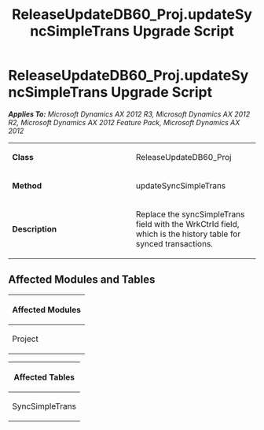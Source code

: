 ﻿---
title: ReleaseUpdateDB60_Proj.updateSyncSimpleTrans Upgrade Script
TOCTitle: ReleaseUpdateDB60_Proj.updateSyncSimpleTrans Upgrade Script
ms:assetid: 51d41ad4-56f2-bfc4-c91f-bebc75d53b68
ms:mtpsurl: https://msdn.microsoft.com/en-us/library/JJ685535(v=AX.60)
ms:contentKeyID: 49708237
ms.date: 05/18/2015
mtps_version: v=AX.60
---

# ReleaseUpdateDB60\_Proj.updateSyncSimpleTrans Upgrade Script 


_**Applies To:** Microsoft Dynamics AX 2012 R3, Microsoft Dynamics AX 2012 R2, Microsoft Dynamics AX 2012 Feature Pack, Microsoft Dynamics AX 2012_

<table>
<colgroup>
<col style="width: 50%" />
<col style="width: 50%" />
</colgroup>
<tbody>
<tr class="odd">
<td><p><strong>Class</strong></p></td>
<td><p>ReleaseUpdateDB60_Proj</p></td>
</tr>
<tr class="even">
<td><p><strong>Method</strong></p></td>
<td><p>updateSyncSimpleTrans</p></td>
</tr>
<tr class="odd">
<td><p><strong>Description</strong></p></td>
<td><p>Replace the syncSimpleTrans field with the WrkCtrId field, which is the history table for synced transactions.</p></td>
</tr>
</tbody>
</table>


## Affected Modules and Tables

<table>
<colgroup>
<col style="width: 100%" />
</colgroup>
<thead>
<tr class="header">
<th><p>Affected Modules</p></th>
</tr>
</thead>
<tbody>
<tr class="odd">
<td><p>Project</p></td>
</tr>
</tbody>
</table>


<table>
<colgroup>
<col style="width: 100%" />
</colgroup>
<thead>
<tr class="header">
<th><p>Affected Tables</p></th>
</tr>
</thead>
<tbody>
<tr class="odd">
<td><p>SyncSimpleTrans</p></td>
</tr>
</tbody>
</table>

  


